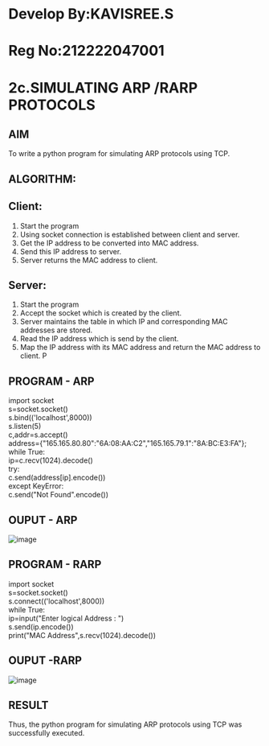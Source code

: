 # Develop By:KAVISREE.S
# Reg No:212222047001
# 2c.SIMULATING ARP /RARP PROTOCOLS
## AIM
To write a python program for simulating ARP protocols using TCP.
## ALGORITHM:
## Client:
1. Start the program
2. Using socket connection is established between client and server.
3. Get the IP address to be converted into MAC address.
4. Send this IP address to server.
5. Server returns the MAC address to client.
## Server:
1. Start the program
2. Accept the socket which is created by the client.
3. Server maintains the table in which IP and corresponding MAC addresses are
stored.
4. Read the IP address which is send by the client.
5. Map the IP address with its MAC address and return the MAC address to client.
P
## PROGRAM - ARP
import socket     
s=socket.socket()     
s.bind(('localhost',8000))     
s.listen(5)    
c,addr=s.accept()     
address={"165.165.80.80":"6A:08:AA:C2","165.165.79.1":"8A:BC:E3:FA"};    
while True:    
            ip=c.recv(1024).decode()    
            try:    
                c.send(address[ip].encode())     
            except KeyError:     
                c.send("Not Found".encode())    

## OUPUT - ARP
![image](https://github.com/kavisree86/2c.ARP_RARP_PROTOCOLS/assets/145759687/74c1a40e-f19a-489e-86c9-0a36a2d7e6b8)

## PROGRAM - RARP
import socket    
s=socket.socket()    
s.connect(('localhost',8000))    
while True:    
    ip=input("Enter logical Address : ")    
    s.send(ip.encode())    
    print("MAC Address",s.recv(1024).decode())     

## OUPUT -RARP
![image](https://github.com/kavisree86/2c.ARP_RARP_PROTOCOLS/assets/145759687/00cef08f-8831-4773-85c8-019752c33bbd)

## RESULT
Thus, the python program for simulating ARP protocols using TCP was successfully 
executed.
